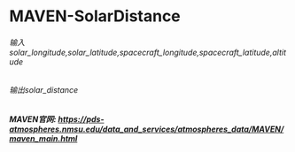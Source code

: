 # MAVEN-SolarDistance

###### 输入solar_longitude,solar_latitude,spacecraft_longitude,spacecraft_latitude,altitude

###### 输出solar_distance

##### MAVEN官网: https://pds-atmospheres.nmsu.edu/data_and_services/atmospheres_data/MAVEN/maven_main.html

